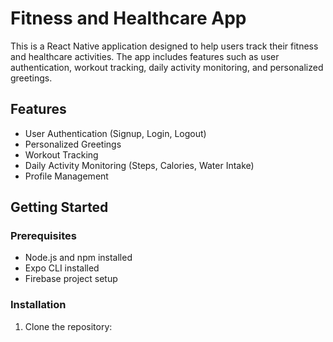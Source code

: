 # Fitness and Healthcare App

This is a React Native application designed to help users track their fitness and healthcare activities. The app includes features such as user authentication, workout tracking, daily activity monitoring, and personalized greetings.

## Features

- User Authentication (Signup, Login, Logout)
- Personalized Greetings
- Workout Tracking
- Daily Activity Monitoring (Steps, Calories, Water Intake)
- Profile Management

## Getting Started

### Prerequisites

- Node.js and npm installed
- Expo CLI installed
- Firebase project setup

### Installation

1. Clone the repository:
